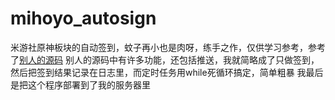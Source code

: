 # mihoyo_autosign
米游社原神板块的自动签到，蚊子再小也是肉呀，练手之作，仅供学习参考，参考了[别人的源码](https://www.52pojie.cn/forum.php?mod=viewthread&tid=1287780)
别人的源码中有许多功能，还包括推送，我就简略成了只做签到，然后把签到结果记录在日志里，而定时任务用while死循环搞定，简单粗暴
我最后是把这个程序部署到了我的服务器里
